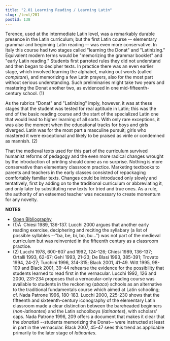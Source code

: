 ```yaml
---
title: "2.01 Learning Reading / Learning Latin"
slug: /text/201
postid: 138
---
```

Terence, used at the intermediate Latin level, was a remarkably durable presence in the Latin curriculum; but the first Latin course -- elementary grammar and beginning Latin reading -- was even more conservative. In Italy this course had two stages called "learning the Donat" and "Latinizing." Equivalent modern terms would be "memorizing the grammar booklet" and "early Latin reading." Students first parroted rules they did not understand and then began to decipher texts. In practice there was an even earlier stage, which involved learning the alphabet, making out words (called *compitare*), and memorizing a few Latin prayers, also for the most part without serious understanding. Such preliminaries might take two years and mastering the Donat another two, as evidenced in one mid-fifteenth-century school. (1)

As the rubrics "Donat" and "Latinizing" imply, however, it was at these stages that the student was tested for real aptitude in Latin; this was the end of the basic reading course and the start of the specialized Latin one that would lead to higher learning of all sorts. With only rare exceptions, it was also the moment when the educational tracks for boys and girls diverged. Latin was for the most part a masculine pursuit; girls who mastered it were exceptional and likely to be praised as virile or condemned as mannish. (2)

That the medieval texts used for this part of the curriculum survived humanist reforms of pedagogy and the even more radical changes wrought by the introduction of printing should come as no surprise. Nothing is more conservative than elementary classroom practice. Marketing textbooks to parents and teachers in the early classes consisted of repackaging comfortably familiar texts. Changes could be introduced only slowly and tentatively, first by adding on to the traditional curriculum or abbreviating it, and only later by substituting new texts for tried and true ones. As a rule, the authority of an esteemed teacher was necessary to create momentum for any novelty.

**NOTES**
* [Open Bibliography](/bibliography.pdf)
* (1)Â  Chiesi 1989, 136-137. Lucchi 2000 argues that another early reading exercise, deciphering and reciting the syllabary (a list of possible syllables --"ba, be, bi, bo, bu...") was not part of the medieval curriculum but was reinvented in the fifteenth century as a classroom practice.
* (2) Lucchi 1978, 600-607 and 1992, 124-126; Chiesi 1989, 136-137; Ortalli 1993, 62-67; Gehl 1993, 21-23; De Blasi 1993, 385-391; Trovato 1994, 24-27; Turchini 1996, 314-315; Black 2001, 41-49. Witt 1995, 98-109 and Black 2001, 39-44 rehearse the evidence for the possibility that students learned to read first in the vernacular. Lucchi 1992, 126 and 2000, 231-234 proposes that a vernacular-only reading course was available to students in the reckoning (*abaco*) schools as an alternative to the traditional fundamentals course which aimed at Latin schooling; cf. Nada Patrone 1996, 180-183. Lucchi 2000, 225-230 shows that the fifteenth and sixteenth-century iconography of the elementary Latin classroom made a clear distinction between the bareheaded beginners (*non-latinantes*) and the Latin schoolboys (*latinantes*), with scholars' caps. Nada Patrone 1996, 209 offers a document that makes it clear that the *donatisti* --students memorizing the Donat-- were instructed at least in part in the vernacular. Black 2007, 45-47 sees this trend as applicable primarily to the later stage of *latinantes*.
